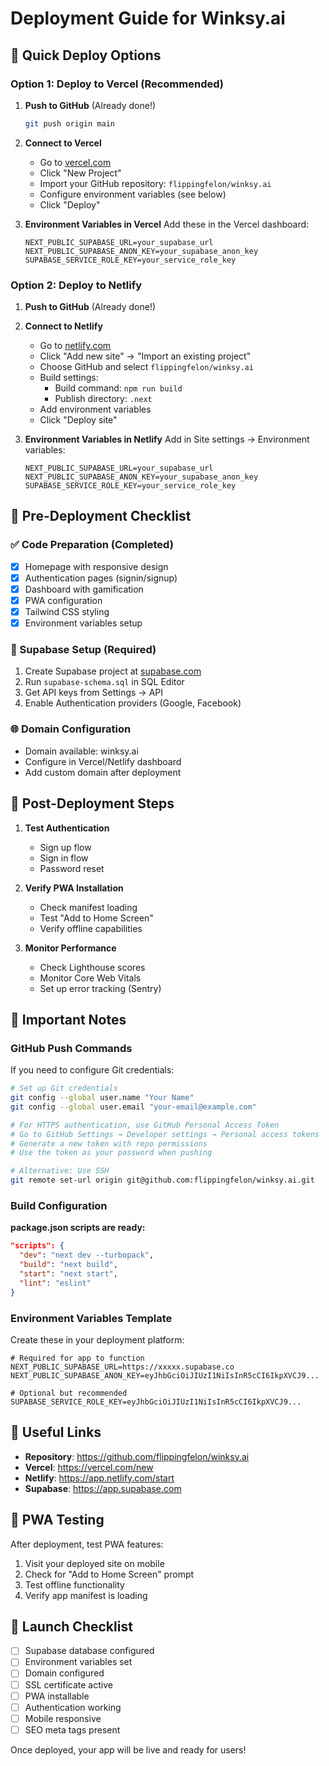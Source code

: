 # Deployment Guide for Winksy.ai

## 🚀 Quick Deploy Options

### Option 1: Deploy to Vercel (Recommended)

1. **Push to GitHub** (Already done!)
   ```bash
   git push origin main
   ```

2. **Connect to Vercel**
   - Go to [vercel.com](https://vercel.com)
   - Click "New Project"
   - Import your GitHub repository: `flippingfelon/winksy.ai`
   - Configure environment variables (see below)
   - Click "Deploy"

3. **Environment Variables in Vercel**
   Add these in the Vercel dashboard:
   ```
   NEXT_PUBLIC_SUPABASE_URL=your_supabase_url
   NEXT_PUBLIC_SUPABASE_ANON_KEY=your_supabase_anon_key
   SUPABASE_SERVICE_ROLE_KEY=your_service_role_key
   ```

### Option 2: Deploy to Netlify

1. **Push to GitHub** (Already done!)

2. **Connect to Netlify**
   - Go to [netlify.com](https://netlify.com)
   - Click "Add new site" → "Import an existing project"
   - Choose GitHub and select `flippingfelon/winksy.ai`
   - Build settings:
     - Build command: `npm run build`
     - Publish directory: `.next`
   - Add environment variables
   - Click "Deploy site"

3. **Environment Variables in Netlify**
   Add in Site settings → Environment variables:
   ```
   NEXT_PUBLIC_SUPABASE_URL=your_supabase_url
   NEXT_PUBLIC_SUPABASE_ANON_KEY=your_supabase_anon_key
   SUPABASE_SERVICE_ROLE_KEY=your_service_role_key
   ```

## 📝 Pre-Deployment Checklist

### ✅ Code Preparation (Completed)
- [x] Homepage with responsive design
- [x] Authentication pages (signin/signup)
- [x] Dashboard with gamification
- [x] PWA configuration
- [x] Tailwind CSS styling
- [x] Environment variables setup

### 🔧 Supabase Setup (Required)
1. Create Supabase project at [supabase.com](https://supabase.com)
2. Run `supabase-schema.sql` in SQL Editor
3. Get API keys from Settings → API
4. Enable Authentication providers (Google, Facebook)

### 🌐 Domain Configuration
- Domain available: winksy.ai
- Configure in Vercel/Netlify dashboard
- Add custom domain after deployment

## 🎯 Post-Deployment Steps

1. **Test Authentication**
   - Sign up flow
   - Sign in flow
   - Password reset

2. **Verify PWA Installation**
   - Check manifest loading
   - Test "Add to Home Screen"
   - Verify offline capabilities

3. **Monitor Performance**
   - Check Lighthouse scores
   - Monitor Core Web Vitals
   - Set up error tracking (Sentry)

## 🚨 Important Notes

### GitHub Push Commands
If you need to configure Git credentials:

```bash
# Set up Git credentials
git config --global user.name "Your Name"
git config --global user.email "your-email@example.com"

# For HTTPS authentication, use GitHub Personal Access Token
# Go to GitHub Settings → Developer settings → Personal access tokens
# Generate a new token with repo permissions
# Use the token as your password when pushing

# Alternative: Use SSH
git remote set-url origin git@github.com:flippingfelon/winksy.ai.git
```

### Build Configuration

**package.json scripts are ready:**
```json
"scripts": {
  "dev": "next dev --turbopack",
  "build": "next build",
  "start": "next start",
  "lint": "eslint"
}
```

### Environment Variables Template

Create these in your deployment platform:

```env
# Required for app to function
NEXT_PUBLIC_SUPABASE_URL=https://xxxxx.supabase.co
NEXT_PUBLIC_SUPABASE_ANON_KEY=eyJhbGciOiJIUzI1NiIsInR5cCI6IkpXVCJ9...

# Optional but recommended
SUPABASE_SERVICE_ROLE_KEY=eyJhbGciOiJIUzI1NiIsInR5cCI6IkpXVCJ9...
```

## 🔗 Useful Links

- **Repository**: https://github.com/flippingfelon/winksy.ai
- **Vercel**: https://vercel.com/new
- **Netlify**: https://app.netlify.com/start
- **Supabase**: https://app.supabase.com

## 📱 PWA Testing

After deployment, test PWA features:
1. Visit your deployed site on mobile
2. Check for "Add to Home Screen" prompt
3. Test offline functionality
4. Verify app manifest is loading

## 🎉 Launch Checklist

- [ ] Supabase database configured
- [ ] Environment variables set
- [ ] Domain configured
- [ ] SSL certificate active
- [ ] PWA installable
- [ ] Authentication working
- [ ] Mobile responsive
- [ ] SEO meta tags present

Once deployed, your app will be live and ready for users!
